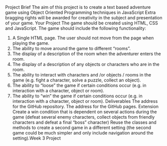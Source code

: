 Project Brief
The aim of this project is to create a text based adventure game using Object Oriented
Programming techniques in JavaScript
Extra bragging rights will be awarded for creativity in the subject and presentation of your game.
Your Project
The game should be created using HTML, CSS and JavaScript. The game should include the
following functionality:
1. A Single HTML page. The user should not move from the page when playing the
game.
2. The ability to move around the game to different “rooms”.
3. The display of a description of the room when the adventurer enters the room.
4. The display of a description of any objects or characters who are in the room.
5. The ability to interact with characters and /or objects / rooms in the game (e.g. fight a
character, solve a puzzle, collect an object).
6. The ability to “loose” the game if certain conditions occur (e.g. in interaction with a
character, object or room).
7. The ability to “win” the game if certain conditions occur (e.g. in interaction with a
character, object or room).
Deliverables
The address for the GitHub repository.
The address for the GitHub pages.
Extension
Create a win condition that is dependent on several actions during the game (defeat several
enemy characters, collect objects from friendly characters and defeat a final “boss” character)
Reuse the classes and methods to create a second game in a different setting (the second
game could be much simpler and only include navigation around the setting).Week 3 Project
